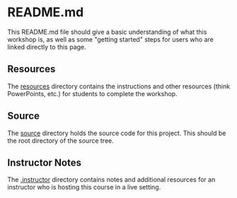 # README.md
This README.md file should give a basic understanding of what this workshop is, as well as some "getting started" steps for users who are linked directly to this page.

## Resources
The [resources](resources) directory contains the instructions and other resources (think PowerPoints, etc.) for students to complete the workshop.

## Source
The [source](source) directory holds the source code for this project. This should be the root directory of the source tree.

## Instructor Notes
The [.instructor](.instructor) directory contains notes and additional resources for an instructor who is hosting this course in a live setting.
